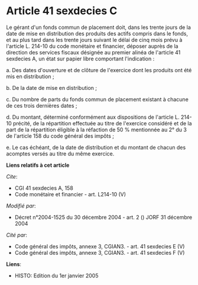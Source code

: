 # Article 41 sexdecies C

Le gérant d'un fonds commun de placement doit, dans les trente jours de la date de mise en distribution des produits des
actifs compris dans le fonds, et au plus tard dans les trente jours suivant le délai de cinq mois prévu à l'article L. 214-10
du code monétaire et financier, déposer auprès de la direction des services fiscaux désignée au premier alinéa de l'article
41 sexdecies A, un état sur papier libre comportant l'indication : 

a. Des dates d'ouverture et de clôture de l'exercice dont les produits ont été mis en distribution ; 

b. De la date de mise en distribution ; 

c. Du nombre de parts du fonds commun de placement existant à chacune de ces trois dernières dates ; 

d. Du montant, déterminé conformément aux dispositions de l'article L. 214-10 précité, de la répartition effectuée au titre
de l'exercice considéré et de la part de la répartition éligible à la réfaction de 50 % mentionnée au 2° du 3 de l'article
158 du code général des impôts ; 

e. Le cas échéant, de la date de distribution et du montant de chacun des acomptes versés au titre du même exercice.

**Liens relatifs à cet article**

_Cite_:

  - CGI 41 sexdecies A, 158
  - Code monétaire et financier - art. L214-10 (V)

_Modifié par_:

  - Décret n°2004-1525 du 30 décembre 2004 - art. 2 () JORF 31 décembre 2004

_Cité par_:

  - Code général des impôts, annexe 3, CGIAN3. - art. 41 sexdecies E (V)
  - Code général des impôts, annexe 3, CGIAN3. - art. 41 sexdecies F (V)

**Liens**:

  - HISTO: Edition du 1er janvier 2005
